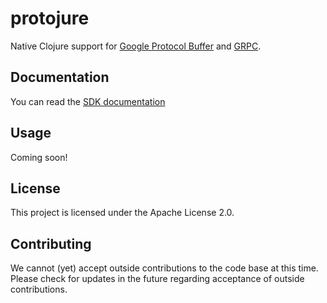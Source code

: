 # protojure

Native Clojure support for [Google Protocol Buffer](https://developers.google.com/protocol-buffers/) and [GRPC](https://grpc.io/).

## Documentation

You can read the [SDK documentation](https://github.ooa.sttgts.com/pages/dlt/protojure-lib)

## Usage

Coming soon!

## License

This project is licensed under the Apache License 2.0.

## Contributing

We cannot (yet) accept outside contributions to the code base at this time.  Please check for updates in the future regarding acceptance of outside contributions.
